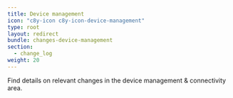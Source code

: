 ```yaml
---
title: Device management
icon: "c8y-icon c8y-icon-device-management"
type: root
layout: redirect
bundle: changes-device-management
section:
  - change_log
weight: 20
---
```


Find details on relevant changes in the device management & connectivity area.
